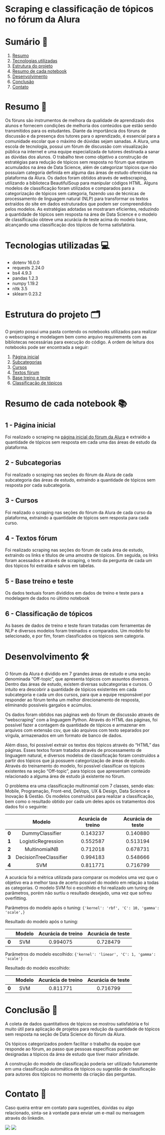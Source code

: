 # Scraping e classificação de tópicos no fórum da Alura

# Sumário :bookmark_tabs:

1. [Resumo](#resumo)
2. [Tecnologias utilizadas](#tecnologias-utilizadas)
3. [Estrutura do projeto](#estrutura-do-projeto)
4. [Resumo de cada notebook](#resumo-de-cada-notebook)
5. [Desenvolvimento](#desenvolvimento)
6. [Conclusão](#conclusão)
7. [Contato](#contato)

<a name="resumo"></a>
# Resumo :page_with_curl:

Os fóruns são instrumentos de melhora da qualidade de aprendizado dos alunos e fornecem condições de melhoria dos conteúdos que estão sendo transmitidos para os estudantes. Diante da importância dos fóruns de discussão e da presença dos tutores para o aprendizado, é essencial para a comunidade escolar que o máximo de dúvidas sejam sanadas. A Alura, uma escola de tecnologia, possui um fórum de discussão com visualização pública na internet e uma equipe especializada de tutores destinada a sanar as dúvidas dos alunos. O trabalho teve como objetivo a construção de estratégias para redução de tópicos sem resposta no fórum que estavam acumulados na área de Data Science, além de categorizar tópicos que não possuíam categoria definida em alguma das áreas de estudo oferecidas na plataforma da Alura. Os dados foram obtidos através de webscraping, utilizando a biblioteca BeautifulSoup para manipular códigos HTML. Alguns modelos de classificação foram utilizados e comparados para a categorização de tópicos sem categoria, fazendo uso de técnicas de processamento de linguagem natural (NLP) para transformar os textos extraídos do site em dados estruturados que podem ser compreendidos pelos modelos. As estratégias adotadas se mostraram eficientes, reduzindo a quantidade de tópicos sem resposta na área de Data Science e o modelo de classificação obteve uma acurácia de teste acima do modelo base, alcançando uma classificação dos tópicos de forma satisfatória.

<a name="tecnologias-utilizadas"></a>
# Tecnologias utilizadas :computer:

- dotenv 16.0.0
- requests 2.24.0
- bs4 4.9.3
- pandas 1.2.3
- numpy 1.19.2
- nltk 3.5
- sklearn 0.23.2

<a name="estruturas-do-projeto"></a>
# Estrutura do projeto :card_index_dividers:

O projeto possui uma pasta contendo os notebooks utilizados para realizar o webscraping e modelagem bem como arquivo requirements com as bibliotecas necessárias para execução do código. A ordem de leitura dos notebooks pode ser encontrada a seguir:

1. [Página inicial](https://github.com/Joaovmir/projeto_scraping_forum/blob/master/notebooks/pagina_inicial.ipynb)
2. [Subcategorias](https://github.com/Joaovmir/projeto_scraping_forum/blob/master/notebooks/subcategorias.ipynb)
3. [Cursos](https://github.com/Joaovmir/projeto_scraping_forum/blob/master/notebooks/cursos.ipynb)
4. [Textos fórum](https://github.com/Joaovmir/projeto_scraping_forum/blob/master/notebooks/textos_forum.ipynb)
5. [Base treino e teste](https://github.com/Joaovmir/projeto_scraping_forum/blob/master/notebooks/base_treino_teste.ipynb)
6. [Classificação de tópicos](https://github.com/Joaovmir/projeto_scraping_forum/blob/master/notebooks/classificacao_topicos.ipynb)

<a name="resumo-de-cada-notebook"></a>
# Resumo de cada notebook :books:

## 1 - Página inicial

Foi realizado o scraping na [página inicial do fórum da Alura](https://cursos.alura.com.br/forum/todos) e extraído a quantidade de tópicos sem resposta em cada uma das áreas de estudo da plataforma.

## 2 - Subcategorias

Foi realizado o scraping nas seções do fórum da Alura de cada subcategoria das áreas de estudo, extraindo a quantidade de tópicos sem resposta por cada subcategoria.

## 3 - Cursos

Foi realizado o scraping nas seções do fórum da Alura de cada curso da plataforma, extraindo a quantidade de tópicos sem resposta para cada curso.

## 4 - Textos fórum

Foi realizado scraping nas seções do fórum de cada área de estudo, extraindo os links e títulos de uma amostra de tópicos. Em seguida, os links foram acessados e através de scraping, o texto da pergunta de cada um dos tópicos foi extraída e salvos em tabelas.

## 5 - Base treino e teste

Os dados textuais foram divididos em dados de treino e teste para a modelagem de dados no último notebook

## 6 - Classificação de tópicos

As bases de dados de treino e teste foram tratadas com ferramentas de NLP e diversos modelos foram treinados e comparados. Um modelo foi selecionado, e por fim, foram classficados os tópicos sem categoria.

<a name="desenvolvimento"></a>
# Desenvolvimento :hammer_and_wrench:

O fórum da Alura é dividido em 7 grandes áreas de estudo e uma seção denominada “Off-topic”, que apresenta tópicos com assuntos diversos. Dentro das áreas de estudo, existem diversas subcategorias e cursos. O intuito era descobrir a quantidade de tópicos existentes em cada subcategoria e cada um dos cursos, para que a equipe responsável por responder ao fórum tenha um melhor direcionamento de resposta, eliminando possíveis gargalos e acúmulos.

Os dados foram obtidos nas páginas web do fórum de discussão através de “webscraping” com a linguagem Python. Através do HTML das páginas, foi possível fazer a contagem da quantidade de tópicos e armazenar em arquivos com extensão csv, que são arquivos com texto separados por vírgula, armazenados em um formato de banco de dados.

Além disso, foi possível extrair os textos dos tópicos através do “HTML” das páginas. Esses textos foram tratados através de processamento de linguagem natural, e diversos modelos de classificação foram construídos a partir dos tópicos que já possuem categorização de áreas de estudo. Através do treinamento do modelo, foi possível classificar os tópicos existentes na seção “Off-topic”, para tópicos que apresentam conteúdo relacionado a alguma área de estudo já existente no fórum.

O problema era uma classificação multinomial com 7 classes, sendo elas: Mobile, Programação, Front-end, DeVops, UX & Design, Data Science e Inovação & Gestão. Os modelos construídos para realizar a classificação, bem como o resultado obtido por cada um deles após os tratamentos dos dados foi o seguinte:

|       |       **Modelo**       | **Acurácia de treino** | **Acurácia de teste** |
|:-----:|:----------------------:|:----------------------:|:---------------------:|
| **0** |     DummyClassifier    |        0.143237        |        0.140880       |
| **1** |   LogisticRegression   |        0.552587        |        0.513194       |
| **2** |      MultinomialNB     |        0.712018        |        0.678731       |
| **3** | DecisionTreeClassifier |        0.994183        |        0.548666       |
| **4** |           SVM          |        0.811771        |        0.716799       |

A acurácia foi a métrica utilizada para comparar os modelos uma vez que o objetivo era a melhor taxa de acerto possível do modelo em relação a todas as categorias. O modelo SVM foi o escolhido e foi realizado um tuning de parâmetros, porém não surtiu o resultado desejado, uma vez que sofreu overfitting.

Parâmetros do modelo após o tuning: `{'kernel': 'rbf', 'C': 10, 'gamma': 'scale',}`

Resultado do modelo após o tuning: 

|       | **Modelo** | **Acurácia de treino** | **Acurácia de teste** |
|:-----:|:----------:|:----------------------:|:---------------------:|
| **0** |     SVM    |        0.994075        |        0.728479       |

Parâmetros do modelo escolhido: `{'kernel': 'linear', 'C': 1, 'gamma': 'scale'}`

Resultado do modelo escolhido:

|       | **Modelo** | **Acurácia de treino** | **Acurácia de teste** |
|:-----:|:----------:|:----------------------:|:---------------------:|
| **0** |     SVM    |        0.811771        |        0.716799       |

<a name="conclusão"></a>
# Conclusão :round_pushpin:

A coleta de dados quantitativos de tópicos se mostrou satisfatória e foi muito útil para aplicação de projetos para redução da quantidade de tópicos sem resposta na seção de Data Science do fórum da Alura.

Os tópicos categorizados podem facilitar o trabalho da equipe que responde ao fórum, ao passo que pessoas específicas podem ser designadas a tópicos da área de estudo que tiver maior afinidade.

A construção do modelo de classificação poderia ser utilizado futuramente em uma classificação automática de tópicos ou sugestão de classificação para autores dos tópicos no momento da criação das perguntas.

<a name="contato"></a>
# Contato :envelope_with_arrow:

Caso queira entrar em contato para sugestões, dúvidas ou algo relacionado, sinta-se à vontade para enviar um e-mail ou mensagem através do linkedin.

[<img src="https://img.shields.io/badge/joaovmiranda-0A66C2?style=flat-square&logo=linkedin&logoColor=white" />](https://www.linkedin.com/in/joaovmiranda/)  [<img src="https://img.shields.io/badge/Gmail-EA4335?style=flat-square&logo=Gmail&logoColor=white" />](mailto:joao.miranda27@gmail.com)